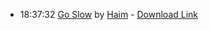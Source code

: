 *   18:37:32  [Go Slow](http://goo.gl/AA7OPn) by [Haim](http://www.last.fm/music/Haim) - [Download Link](http://goo.gl/Bje0nG)

